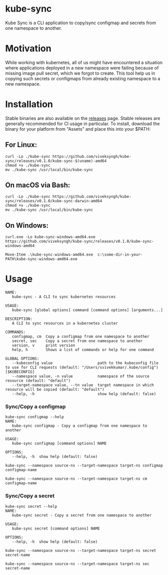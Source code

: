 # kube-sync
Kube Sync is a CLI application to copy/sync configmap and secrets from one namespace to another.

# Motivation

While working with kubernetes, all of us might have encountered a situation where applications deployed in a new namespace were failing because of missing image pull secret, which we forgot to create. This tool help us in copying such secrets or configmaps from already existing namespace to a new namespace.

# Installation

Stable binaries are also available on the [releases](https://github.com/viveksyngh/kube-sync/releases) page. Stable releases are generally recommended for CI usage in particular. To install, download the binary for your platform from "Assets" and place this into your $PATH:

## For Linux:
```
curl -Lo ./kube-sync https://github.com/viveksyngh/kube-sync/releases/v0.1.0/kube-sync-$(uname)-amd64
chmod +x ./kube-sync
mv ./kube-sync /usr/local/bin/kube-sync
```

## On macOS via Bash:
```
curl -Lo ./kube-sync https://github.com/viveksyngh/kube-sync/releases/v0.1.0/kube-sync-darwin-amd64
chmod +x ./kube-sync
mv ./kube-sync /usr/local/bin/kube-sync
```
## On Windows:
```
curl.exe -Lo kube-sync-windows-amd64.exe https://github.com/viveksyngh/kube-sync/releases/v0.1.0/kube-sync-windows-amd64

Move-Item .\kube-sync-windows-amd64.exe  c:\some-dir-in-your-PATH\kube-sync-windows-amd64.exe 
```
# Usage

```
NAME:
   kube-sync - A CLI to sync kubernetes resources

USAGE:
   kube-sync [global options] command [command options] [arguments...]

DESCRIPTION:
   A CLI to sync resources in a kubernetes cluster

COMMANDS:
   configmap, cm  Copy a configmap from one namespace to another
   secret, sec    Copy a secret from one namespace to another
   version, v     print version
   help, h        Shows a list of commands or help for one command

GLOBAL OPTIONS:
   --kubeconfig value                    path to the kubeconfig file to use for CLI requests (default: "/Users/svivekkumar/.kube/config") [$KUBECONFIG]
   --namespace value, -n value           namespace of the source resource (default: "default")
   --target-namespace value, --tn value  target namespace in which resource will be copied (default: "default")
   --help, -h                            show help (default: false)
```

### Sync/Copy a configmap

```
kube-sync configmap --help
NAME:
   kube-sync configmap - Copy a configmap from one namespace to another

USAGE:
   kube-sync configmap [command options] NAME

OPTIONS:
   --help, -h  show help (default: false)
```

```
kube-sync --namespace source-ns --target-namespace target-ns configmap configmap-name

kube-sync --namespace source-ns --target-namespace target-ns cm configmap-name
```

### Sync/Copy a secret
```
kube-sync secret --help
NAME:
   kube-sync secret - Copy a secret from one namespace to another

USAGE:
   kube-sync secret [command options] NAME

OPTIONS:
   --help, -h  show help (default: false)
```

```
kube-sync --namespace source-ns --target-namespace target-ns secret secret-name

kube-sync --namespace source-ns --target-namespace target-ns sec secret-name
```